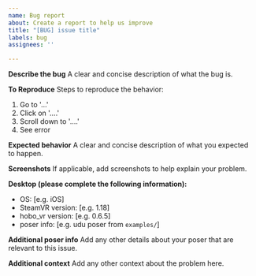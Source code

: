 ```yaml
---
name: Bug report
about: Create a report to help us improve
title: "[BUG] issue title"
labels: bug
assignees: ''

---
```


**Describe the bug**
A clear and concise description of what the bug is.

**To Reproduce**
Steps to reproduce the behavior:
1. Go to '...'
2. Click on '....'
3. Scroll down to '....'
4. See error

**Expected behavior**
A clear and concise description of what you expected to happen.

**Screenshots**
If applicable, add screenshots to help explain your problem.

**Desktop (please complete the following information):**
 - OS: [e.g. iOS]
 - SteamVR version: [e.g. 1.18]
 - hobo_vr version: [e.g. 0.6.5]
 - poser info: [e.g. udu poser from `examples/`]

**Additional poser info**
Add any other details about your poser that are relevant to this issue.


**Additional context**
Add any other context about the problem here.
